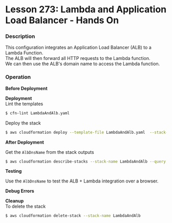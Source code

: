# Lesson 273: Lambda and Application Load Balancer - Hands On

### Description

This configuration integrates an Application Load Balancer (ALB) to a Lambda Function.  
The ALB will then forward all HTTP requests to the Lambda function.  
We can then use the ALB's domain name to access the Lambda function.

### Operation

**Before Deployment**

**Deployment**  
Lint the templates

```bash
$ cfn-lint LambdaAndAlb.yaml
```

Deploy the stack

```bash
$ aws cloudformation deploy --template-file LambdaAndAlb.yaml  --stack-name LambdaAndAlb --parameter-overrides file://private-parameters.json --capabilities CAPABILITY_IAM --disable-rollback
```

**After Deployment**

Get the `AlbDnsName` from the stack outputs

```bash
$ aws cloudformation describe-stacks --stack-name LambdaAndAlb --query "Stacks[0].Outputs" --no-cli-pager
```

**Testing**

Use the `AlbDnsName` to test the ALB + Lambda integration over a browser.

**Debug Errors**

**Cleanup**  
To delete the stack

```bash
$ aws cloudformation delete-stack --stack-name LambdaAndAlb
```
